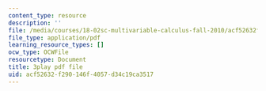 ```yaml
---
content_type: resource
description: ''
file: /media/courses/18-02sc-multivariable-calculus-fall-2010/acf52632f290146f4057d34c19ca3517_QCGJVKaCDuI.pdf
file_type: application/pdf
learning_resource_types: []
ocw_type: OCWFile
resourcetype: Document
title: 3play pdf file
uid: acf52632-f290-146f-4057-d34c19ca3517
---
```

